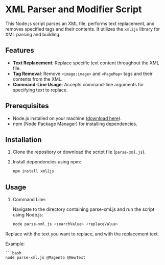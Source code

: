 # XML Parser and Modifier Script

This Node.js script parses an XML file, performs text replacement, and removes specified tags and their contents. It utilizes the `xml2js` library for XML parsing and building.

## Features

- **Text Replacement**: Replace specific text content throughout the XML file.
- **Tag Removal**: Remove `<image:image>` and `<PageMap>` tags and their contents from the XML.
- **Command-Line Usage**: Accepts command-line arguments for specifying text to replace.

## Prerequisites

- Node.js installed on your machine ([download here](https://nodejs.org/)).
- npm (Node Package Manager) for installing dependencies.

## Installation

1. Clone the repository or download the script file (`parse-xml.js`).

2. Install dependencies using npm:

   ```bash
   npm install xml2js

## Usage 

1. Command Line:

    Navigate to the directory containing parse-xml.js and run the script using Node.js:

    ```bash
    node parse-xml.js <searchValue> <replaceValue>

Replace <searchValue> with the text you want to replace, and <replaceValue> with the replacement text.

Example:

    ```bash
    node parse-xml.js @Magento @NewText



